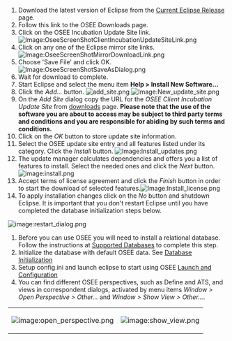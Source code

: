 1.  Download the latest version of Eclipse from the [Current Eclipse
    Release](http://www.eclipse.org/downloads/) page.
2.  Follow this link to the OSEE Downloads page.
3.  Click on the OSEE Incubation Update Site link.
![Image:OseeScreenShotClientIncubationUpdateSiteLink.png](/docs/images/OseeScreenShotClientIncubationUpdateSiteLink.png
    "Image:OseeScreenShotClientIncubationUpdateSiteLink.png")
4.  Click on any one of the Eclipse mirror site links.
![Image:OseeScreenShotMirrorDownloadLink.png](/docs/images/OseeScreenShotMirrorDownloadLink.png
    "Image:OseeScreenShotMirrorDownloadLink.png")
5.  Choose 'Save File' and click OK.
![Image:OseeScreenShotSaveAsDialog.png](/docs/images/OseeScreenShotSaveAsDialog.png
    "Image:OseeScreenShotSaveAsDialog.png")
6.  Wait for download to complete.
7.  Start Eclipse and select the menu item **Help \> Install New
    Software...**
8.  Click the *Add...* button.
    ![add_site.png](/docs/images/add_site.png "add_site.png")
![Image:New_update_site.png](/docs/images/New_update_site.png
    "Image:New_update_site.png")
9.  On the *Add Site* dialog copy the URL for the *OSEE Client
    Incubation Update Site* from
    [downloads](http://www.eclipse.org/osee/downloads/) page. **Please
    note that the use of the software you are about to access may be
    subject to third party terms and conditions and you are responsible
    for abiding by such terms and conditions.**
10. Click on the *OK* button to store update site information.
11. Select the OSEE update site entry and all features listed under its
    category. Click the *Install* button.
![Image:Install_updates.png](/docs/images/Install_updates.png
    "Image:Install_updates.png")
12. The update manager calculates dependencies and offers you a list of
    features to install. Select the needed ones and click the *Next*
    button.![image:install.png](/docs/images/install.png "image:install.png")
13. Accept terms of license agreement and click the *Finish* button in
    order to start the download of selected
    features.![Image:Install_license.png](Install_license.png
    "Image:Install_license.png")
14. To apply installation changes click on the *No* button and shutdown
    Eclipse. It is important that you don't restart Eclipse until you
    have completed the database initialization steps below.

![image:restart_dialog.png](/docs/images/restart_dialog.png "image:restart_dialog.png")

1.  Before you can use OSEE you will need to install a relational
    database. Follow the instructions at [Supported
    Databases](#Supported_Databases "wikilink") to complete this step.
2.  Initialize the database with default OSEE data. See [Database
    Initialization](#Database_Initialization "wikilink")
3.  Setup config.ini and launch eclipse to start using OSEE [Launch and
    Configuration](#Launch_.26_Configuration "wikilink")
4.  You can find different OSEE perspectives, such as Define and ATS,
    and views in correspondent dialogs, activated by menu items *Window
    \> Open Perspective \> Other...* and *Window \> Show View \>
    Other...*.

<table border="0" cellpadding="5" cellspacing="0">

<tr>

<td valign="top">

![image:open_perspective.png](/docs/images/open_perspective.png "image:open_perspective.png")

</td>

<td valign="top">

![image:show_view.png](/docs/images/show_view.png "image:show_view.png")

</td>

</tr>

</table>